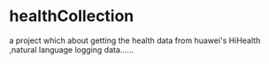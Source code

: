 # healthCollection
a project which about getting the health data from huawei's HiHealth ,natural language logging data......
